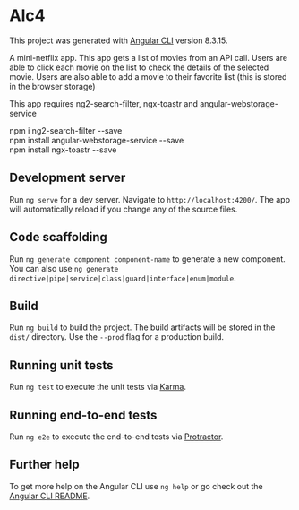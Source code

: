 # Alc4

This project was generated with [Angular CLI](https://github.com/angular/angular-cli) version 8.3.15.

A mini-netflix app. This app gets a list of movies from an API call. Users are able to click each movie on the list to check the details of the selected movie. Users are also able to add a movie to their favorite list (this is stored in the browser storage)

This app requires ng2-search-filter, ngx-toastr and angular-webstorage-service


npm i ng2-search-filter --save  
npm install angular-webstorage-service --save    
npm install ngx-toastr --save

## Development server

Run `ng serve` for a dev server. Navigate to `http://localhost:4200/`. The app will automatically reload if you change any of the source files.

## Code scaffolding

Run `ng generate component component-name` to generate a new component. You can also use `ng generate directive|pipe|service|class|guard|interface|enum|module`.

## Build

Run `ng build` to build the project. The build artifacts will be stored in the `dist/` directory. Use the `--prod` flag for a production build.

## Running unit tests

Run `ng test` to execute the unit tests via [Karma](https://karma-runner.github.io).

## Running end-to-end tests

Run `ng e2e` to execute the end-to-end tests via [Protractor](http://www.protractortest.org/).

## Further help

To get more help on the Angular CLI use `ng help` or go check out the [Angular CLI README](https://github.com/angular/angular-cli/blob/master/README.md).

